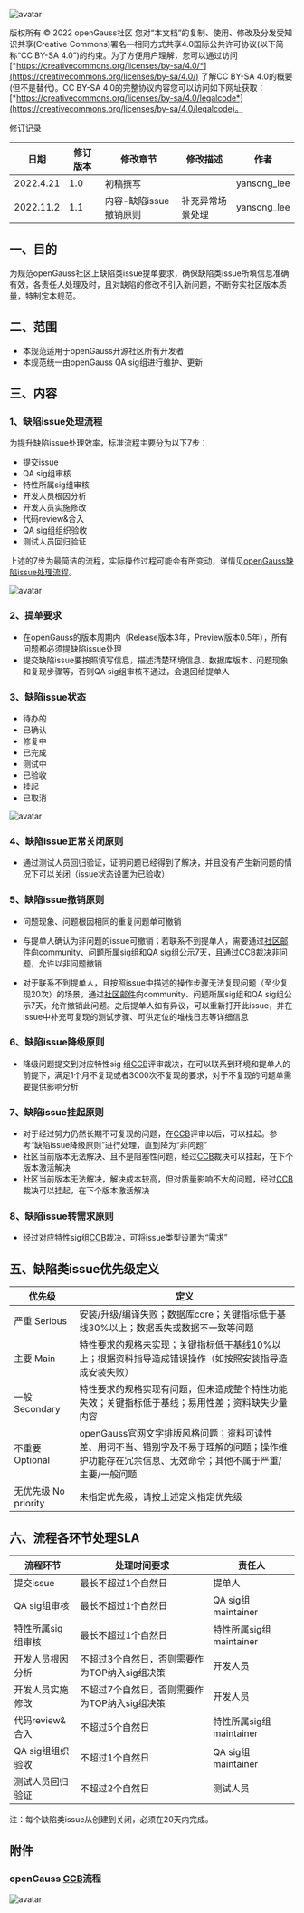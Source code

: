 ![avatar](./images/openGauss.png)

版权所有 © 2022  openGauss社区
 您对“本文档”的复制、使用、修改及分发受知识共享(Creative Commons)署名—相同方式共享4.0国际公共许可协议(以下简称“CC BY-SA 4.0”)的约束。为了方便用户理解，您可以通过访问[*https://creativecommons.org/licenses/by-sa/4.0/*](https://creativecommons.org/licenses/by-sa/4.0/) 了解CC BY-SA 4.0的概要 (但不是替代)。CC BY-SA 4.0的完整协议内容您可以访问如下网址获取：[*https://creativecommons.org/licenses/by-sa/4.0/legalcode*](https://creativecommons.org/licenses/by-sa/4.0/legalcode)。



修订记录

| 日期      | 修订版本 | 修改章节               | 修改描述         | 作者        |
| --------- | -------- | ---------------------- | ---------------- | ----------- |
| 2022.4.21 | 1.0      | 初稿撰写               |                  | yansong_lee |
| 2022.11.2 | 1.1      | 内容-缺陷issue撤销原则 | 补充异常场景处理 | yansong_lee |



## 一、目的

为规范openGauss社区上缺陷类issue提单要求，确保缺陷类issue所填信息准确有效，各责任人处理及时，且对缺陷的修改不引入新问题，不断夯实社区版本质量，特制定本规范。

## 二、范围

+ 本规范适用于openGauss开源社区所有开发者
+ 本规范统一由openGauss QA sig组进行维护、更新

## 三、内容

### 1、缺陷issue处理流程

为提升缺陷issue处理效率，标准流程主要分为以下7步：

- 提交issue
- QA sig组审核
- 特性所属sig组审核
- 开发人员根因分析
- 开发人员实施修改
- 代码review&合入
- QA sig组组织验收
- 测试人员回归验证

上述的7步为最简洁的流程，实际操作过程可能会有所变动，详情见[openGauss缺陷issue处理流程](https://gitee.com/opengauss/QA/issues/I51H9R?from=project-issue)。

![avatar](./images/openGauss缺陷issue处理流程.png)

### 2、提单要求

+ 在openGauss的版本周期内（Release版本3年，Preview版本0.5年），所有问题都必须提缺陷issue处理
+ 提交缺陷issue要按照填写信息，描述清楚环境信息、数据库版本、问题现象和复现步骤等，否则QA sig组审核不通过，会退回给提单人

### 3、缺陷issue状态

- 待办的
- 已确认
- 修复中
- 已完成
- 测试中
- 已验收
- 挂起
- 已取消

![avatar](./images/openGauss缺陷issue状态迁移图示.png)

### 4、缺陷issue正常关闭原则

+ 通过测试人员回归验证，证明问题已经得到了解决，并且没有产生新问题的情况下可以关闭（issue状态设置为已验收）

### 5、缺陷issue撤销原则

+ 问题现象、问题根因相同的重复问题单可撤销

+ 与提单人确认为非问题的issue可撤销；若联系不到提单人，需要通过[社区邮件](https://opengauss.org/zh/community/onlineCommunication/)向community、问题所属sig组和QA sig组公示7天，且通过CCB裁决非问题，允许以非问题撤销

+ 对于联系不到提单人，且按照issue中描述的操作步骤无法复现问题（至少复现20次）的场景，通过[社区邮件](https://opengauss.org/zh/community/onlineCommunication/)向community、问题所属sig组和QA sig组公示7天，允许撤销此问题。之后提单人如有异议，可以重新打开此issue，并在issue中补充可复现的测试步骤、可供定位的堆栈日志等详细信息

### 6、缺陷issue降级原则

+ 降级问题提交到对应特性sig 组[CCB](https://gitee.com/opengauss/QA/issues/I54UZA?from=project-issue)评审裁决，在可以联系到环境和提单人的前提下，满足1个月不复现或者3000次不复现的要求，对于不复现的问题单需要提供影响分析

### 7、缺陷issue挂起原则

+ 对于经过努力仍然长期不可复现的问题，在[CCB](https://gitee.com/opengauss/QA/issues/I54UZA?from=project-issue)评审以后，可以挂起。参考“缺陷issue降级原则”进行处理，直到降为“非问题”
+ 社区当前版本无法解决、且不是阻塞性问题，经过[CCB](https://gitee.com/opengauss/QA/issues/I54UZA?from=project-issue)裁决可以挂起，在下个版本激活解决
+ 社区当前版本无法解决，解决成本较高，但对质量影响不大的问题，经过[CCB](https://gitee.com/opengauss/QA/issues/I54UZA?from=project-issue)裁决可以挂起，在下个版本激活解决

### 8、缺陷issue转需求原则

+ 经过对应特性sig组[CCB](https://gitee.com/opengauss/QA/issues/I54UZA?from=project-issue)裁决，可将issue类型设置为“需求”

## 五、缺陷类issue优先级定义

| 优先级               | 定义                                                         |
| -------------------- | ------------------------------------------------------------ |
| 严重 Serious         | 安装/升级/编译失败；数据库core；关键指标低于基线30%以上；数据丢失或数据不一致等问题 |
| 主要 Main            | 特性要求的规格未实现；关键指标低于基线10%以上；根据资料指导造成错误操作（如按照安装指导造成安装失败） |
| 一般 Secondary       | 特性要求的规格实现有问题，但未造成整个特性功能失效；关键指标低于基线；易用性差；资料缺失少量内容 |
| 不重要 Optional      | openGauss官网文字排版风格问题；资料可读性差、用词不当、错别字及不易于理解的问题；操作维护功能存在冗余信息、无效命令；其他不属于严重/主要/一般问题 |
| 无优先级 No priority | 未指定优先级，请按上述定义指定优先级                         |

## 六、流程各环节处理SLA

| 流程环节          | 处理时间要求                                  | 责任人                  |
| ----------------- | --------------------------------------------- | ----------------------- |
| 提交issue         | 最长不超过1个自然日                           | 提单人                  |
| QA sig组审核      | 最长不超过1个自然日                           | QA sig组maintainer      |
| 特性所属sig组审核 | 最长不超过1个自然日                           | 特性所属sig组maintainer |
| 开发人员根因分析  | 不超过3个自然日，否则需要作为TOP纳入sig组决策 | 开发人员                |
| 开发人员实施修改  | 不超过7个自然日，否则需要作为TOP纳入sig组决策 | 开发人员                |
| 代码review&合入   | 不超过5个自然日                               | 特性所属sig组maintainer |
| QA sig组组织验收  | 不超过1个自然日                               | QA sig组maintainer      |
| 测试人员回归验证  | 不超过2个自然日                               | 测试人员                |

注：每个缺陷类issue从创建到关闭，必须在20天内完成。

## 附件

### openGauss [CCB](https://gitee.com/opengauss/QA/issues/I54UZA?from=project-issue)流程

![avatar](./images/openGauss%20CCB处理流程.png)

